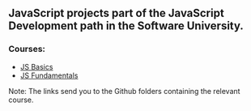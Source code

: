 ## JavaScript projects part of the JavaScript Development path in the Software University.

### Courses:
* [JS Basics](./JS-Basics)
* [JS Fundamentals](./JS-Fundamentals)

Note: The links send you to the Github folders containing the relevant course.
